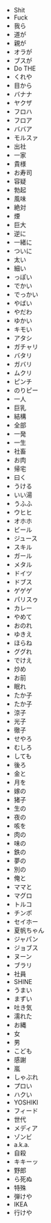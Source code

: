 * Shit
* Fuck
* 我ら
* 道が
* 親が
* オラが
* ブスが
* Do THE
* くれや
* 目から
* バナナ
* ヤクザ
* フロハ
* フロア
* ババア
* モルスァ
* 出社
* 一家
* 貴様
* お寿司
* 容疑
* 勃起
* 風味
* 絶対
* 煙
* 巨大
* 逆に
* 一緒に
* ついに
* 太い
* 細い
* っぽい
* でかい
* でっかい
* やばい
* やだわ
* ゆかい
* キモい
* アタシ
* ガチャリ
* バタリ
* ガバリ
* ムクリ
* ピンチ
* のりピー
* 一人
* 巨乳
* 結構
* 全部
* 一発
* 一生
* 社畜
* お肉
* 帰宅
* 曰く
* うける
* いい湯
* うふふ
* ウヒヒ
* オホホ
* ビール
* ジュース
* スキル
* ガール
* メタル
* ドイツ
* ドブス
* ゲゲゲ
* パリスゥ
* カレー
* やめて
* おのれ
* ゆきえ
* ほらね
* ググれ
* でけえ
* 炒め
* お前
* 眠れ
* たか子
* たか子
* 涼子
* 光子
* 徹子
* せやろ
* むしろ
* しても
* 後ろ
* 金と
* 月を
* 嫁の
* 猪子
* 生の
* 夜の
* 咳を
* 肉の
* 味の
* 鉄の
* 夢の
* 別の
* 俺と
* ママと
* マグロ
* トルコ
* チンポ
* セイホー
* 夏帆ちゃん
* ジャパン
* ジョブス
* ヌーン
* ブラリ
* 社員
* SHINE
* うまい
* まずい
* 吐き気
* 濡れた
* お縄
* 女
* 男
* こども
* 感謝
* 嵐
* しゃぶれ
* プロい
* ハクい
* YOSHIKI
* フィード
* 世代
* メディア
* ゾンビ
* a.k.a.
* 自殺
* キキーッ
* 野郎
* ら死ぬ
* 特殊
* 弾けや
* IKEA
* 行けや

